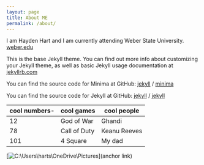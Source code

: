 ```yaml
---
layout: page
title: About ME
permalink: /about/
---
```

I am Hayden Hart and I am currently attending Weber State University.
[weber.edu](https://weber.edu/)

This is the base Jekyll theme. You can find out more info about customizing your Jekyll theme, as well as basic Jekyll usage documentation at [jekyllrb.com](https://jekyllrb.com/)

You can find the source code for Minima at GitHub:
[jekyll][jekyll-organization] /
[minima](https://github.com/jekyll/minima)

You can find the source code for Jekyll at GitHub:
[jekyll][jekyll-organization] /
[jekyll](https://github.com/jekyll/jekyll)


[jekyll-organization]: https://github.com/jekyll

cool numbers-|cool games|cool people
-------------|------------|-------------|
12           |God of War  | Ghandi      |
78           |Call of Duty| Keanu Reeves|
101          |4 Square    | My dad      |

[![C:\Users\harts\OneDrive\Pictures](C:\Users\harts\OneDrive\Pictures)](anchor link)